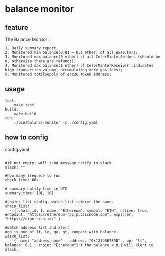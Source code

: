 # balance monitor

## feature
The Balance Monitor :
    
    1. Daily summary report;
    2. Monitored min balance(0.01 ~ 0.1 ether) of all executors;
    3. Monitored max balance(0 ether) of all CelerMinterSenders (should be 0, otherwise there are refunds);
    4. Monitored max balance(1 ether) of CelerMinterReceiver (indicates high transaction volume, accumulating more gas fees);
    5. Monitored totalSupply of erc20 token address;

## usage
```
test:
    make test
build:
    make build
run:
    ./bin/balance-monitor -c ./config.yaml

```

## how to config
config.yaml
```

#if not empty, will send message notify to slack
slack: "" 

#how many frequece to run
check_time: 60s 

# summary notify time in UTC
summary_time: [01, 10] 

#chains list config, watch_list referer the name.
chain_list:
  - { chain_id: 1, name: "Ethereum", symbol: "ETH", native: true, endpoint: "https://ethereum-rpc.publicnode.com", explorer: "https://etherscan.io/" }

#watch address list and alert
#op is one of lt, le, ge, gt, compare with balance.
watch_list:
  - { name: "address_name" , address: "0x1234567890" , op: "lt", balance: 0.1 , chain: "Ethereum"} # the balance < 0.1 will alert to slack.


```